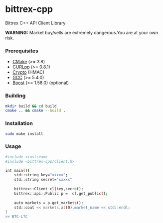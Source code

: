 # bittrex-cpp
Bittrex C++ API Client Library

**WARNING:** Market buy/sells are extremely dangerous.You are at your own risk.

### Prerequisites
+ [CMake](http://www.cmake.org "CMake project page") (>= 3.8)
+ [CURLpp](http://www.curlpp.org "Curlpp home page") (>= 0.8.1)
+ [Crypto](https://www.openssl.org/docs/man1.0.2/crypto/crypto.html "Openssl home page") (HMAC)
+ [GCC](http://gcc.gnu.org "GCC home") (>= 5.4.0)
+ [Boost](http://www.boost.org/ "Boost project page") (>= 1.58.0) (optional)

### Building
```bash
mkdir build && cd build
cmake .. && cmake --build .
```
### Installation
```bash
sudo make install
```
### Usage
```bash 
#include <iostream>
#include <bittrex-cpp/client.h>

int main(){
    std::string key="xxxxx";
    std::string secret="xxxxx"
    
    bittrex::Client cl(key,secret);
    bittrex::api::Public p =  cl.get_public();
    
    auto markets = p.get_markets();
    std::cout << markets.at(0).market_name << std::endl;
}
>> BTC-LTC
```
